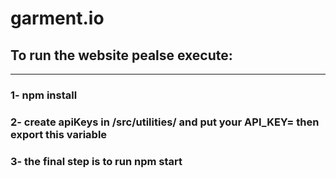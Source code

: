 # garment.io

## To run the website pealse execute: 
************************
### 1- npm install
### 2- create apiKeys in /src/utilities/ and put your API_KEY= <Your api key > then export this variable
### 3- the final step is to run npm start
